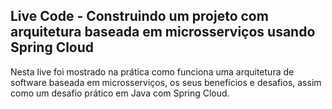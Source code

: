 <h2>Live Code - Construindo um projeto com arquitetura baseada em microsserviços usando Spring Cloud</h2>

Nesta live foi mostrado na prática como funciona uma arquitetura de software baseada em microsserviços, 
os seus benefícios e desafios, assim como um desafio prático em Java com Spring Cloud.


